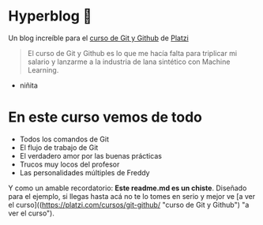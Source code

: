 # Hyperblog 💚
Un blog increíble para el [curso de Git y Github](https://platzi.com/cursos/git-github/ "curso de Git y Github") de [Platzi](https://platzi.com/ "Platzi")

> El curso de Git y Github es lo que me hacía falta para triplicar mi salario y lanzarme a la industria de lana sintético con Machine Learning.
- niñita

# En este curso vemos de todo
- Todos los comandos de Git
- El flujo de trabajo de Git
- El verdadero amor por las buenas prácticas
- Trucos muy locos del profesor
- Las personalidades múltiples de Freddy

Y como un amable recordatorio: **Este readme.md es un chiste**. Diseñado para el ejemplo, si llegas hasta acá no te lo tomes en serio y mejor ve [a ver el curso]((https://platzi.com/cursos/git-github/ "curso de Git y Github") "a ver el curso").